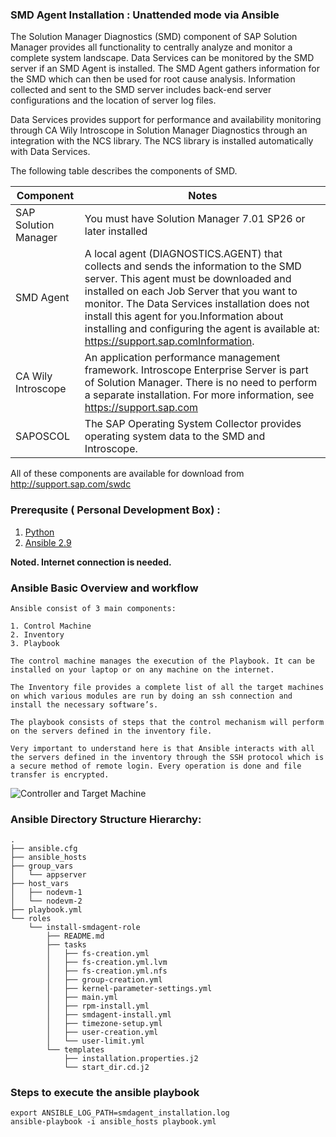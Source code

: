 ### SMD Agent Installation : Unattended mode via Ansible

The Solution Manager Diagnostics (SMD) component of SAP Solution Manager provides all functionality to centrally analyze and monitor a complete system landscape. Data Services can be monitored by the SMD server if an SMD Agent is installed. The SMD Agent gathers information for the SMD which can then be used for root cause analysis. Information collected and sent to the SMD server includes back-end server configurations and the location of server log files.

Data Services provides support for performance and availability monitoring through CA Wily Introscope in Solution Manager Diagnostics through an integration with the NCS library. The NCS library is installed automatically with Data Services.

The following table describes the components of SMD.

Component|Notes
---------|------
SAP Solution Manager|You must have Solution Manager 7.01 SP26 or later installed
SMD Agent|A local agent (DIAGNOSTICS.AGENT) that collects and sends the information to the SMD server. This agent must be downloaded and installed on each Job Server that you want to monitor. The Data Services installation does not install this agent for you.Information about installing and configuring the agent is available at: https://support.sap.comInformation.
CA Wily Introscope|An application performance management framework. Introscope Enterprise Server is part of Solution Manager. There is no need to perform a separate installation. For more information, see https://support.sap.com
SAPOSCOL|The SAP Operating System Collector provides operating system data to the SMD and Introscope.

All of these components are available for download from http://support.sap.com/swdc

### Prerequsite ( Personal Development Box) :

1. [Python](https://www.python.org/downloads/source/)
2. [Ansible 2.9](https://releases.ansible.com/ansible)

**Noted. Internet connection is needed.**

### Ansible Basic Overview and workflow

```
Ansible consist of 3 main components:

1. Control Machine
2. Inventory
3. Playbook

The control machine manages the execution of the Playbook. It can be installed on your laptop or on any machine on the internet.

The Inventory file provides a complete list of all the target machines on which various modules are run by doing an ssh connection and install the necessary software’s.

The playbook consists of steps that the control mechanism will perform on the servers defined in the inventory file.

Very important to understand here is that Ansible interacts with all the servers defined in the inventory through the SSH protocol which is a secure method of remote login. Every operation is done and file transfer is encrypted.

```

![Controller and Target Machine](https://github.com/rajibpodder12/myfavs/blob/master/ansible/dg/node1/ansible_architecture.JPG)

### Ansible Directory Structure Hierarchy:
```
.
├── ansible.cfg
├── ansible_hosts
├── group_vars
│   └── appserver
├── host_vars
│   ├── nodevm-1
│   └── nodevm-2
├── playbook.yml
└── roles
    └── install-smdagent-role
        ├── README.md
        ├── tasks
        │   ├── fs-creation.yml
        │   ├── fs-creation.yml.lvm
        │   ├── fs-creation.yml.nfs
        │   ├── group-creation.yml
        │   ├── kernel-parameter-settings.yml
        │   ├── main.yml
        │   ├── rpm-install.yml
        │   ├── smdagent-install.yml
        │   ├── timezone-setup.yml
        │   ├── user-creation.yml
        │   └── user-limit.yml
        └── templates
            ├── installation.properties.j2
            └── start_dir.cd.j2
```
### Steps to execute the ansible playbook

```
export ANSIBLE_LOG_PATH=smdagent_installation.log
ansible-playbook -i ansible_hosts playbook.yml
```
